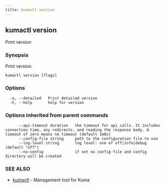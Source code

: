 ```yaml
---
title: kumactl version
---
```

## kumactl version

Print version

### Synopsis

Print version.

```
kumactl version [flags]
```

### Options

```
  -a, --detailed   Print detailed version
  -h, --help       help for version
```

### Options inherited from parent commands

```
      --api-timeout duration   the timeout for api calls. It includes connection time, any redirects, and reading the response body. A timeout of zero means no timeout (default 1m0s)
      --config-file string     path to the configuration file to use
      --log-level string       log level: one of off|info|debug (default "off")
      --no-config              if set no config file and config directory will be created
```

### SEE ALSO

* [kumactl](kumactl)	 - Management tool for Kuma

